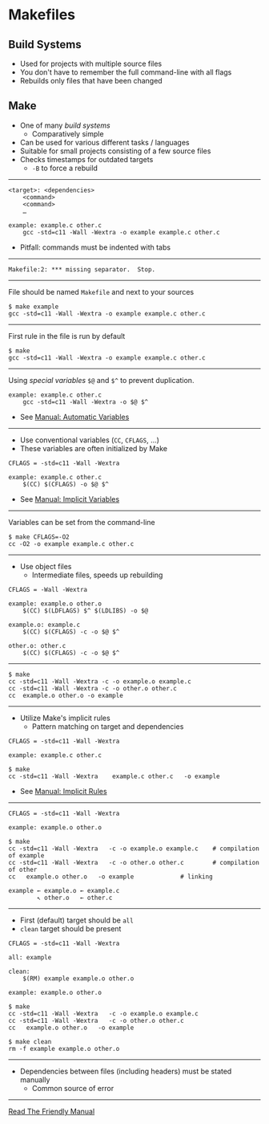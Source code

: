 # Makefiles

## Build Systems

- Used for projects with multiple source files
- You don't have to remember the full command-line with all flags
- Rebuilds only files that have been changed

## Make

- One of many *build systems*
  - Comparatively simple
- Can be used for various different tasks / languages
- Suitable for small projects consisting of a few source files
- Checks timestamps for outdated targets
  - `-B` to force a rebuild

---

```
<target>: <dependencies>
	<command>
	<command>
	…
```

```make
example: example.c other.c
	gcc -std=c11 -Wall -Wextra -o example example.c other.c
```

- Pitfall: commands must be indented with tabs

---

```
Makefile:2: *** missing separator.  Stop.
```

---

File should be named `Makefile` and next to your sources

```
$ make example
gcc -std=c11 -Wall -Wextra -o example example.c other.c
```

---

First rule in the file is run by default

```
$ make
gcc -std=c11 -Wall -Wextra -o example example.c other.c
```

---

Using *special variables* `$@` and `$^` to prevent duplication.

```make
example: example.c other.c
	gcc -std=c11 -Wall -Wextra -o $@ $^
```

- See [Manual: Automatic Variables](https://www.gnu.org/software/make/manual/html_node/Automatic-Variables.html)

---

- Use conventional variables (`CC`, `CFLAGS`, …)
- These variables are often initialized by Make

```make
CFLAGS = -std=c11 -Wall -Wextra

example: example.c other.c
	$(CC) $(CFLAGS) -o $@ $^
```

- See [Manual: Implicit Variables](https://www.gnu.org/software/make/manual/html_node/Implicit-Variables.html)

---

Variables can be set from the command-line

```
$ make CFLAGS=-O2
cc -O2 -o example example.c other.c
```

---

- Use object files
  - Intermediate files, speeds up rebuilding


```
CFLAGS = -Wall -Wextra

example: example.o other.o
	$(CC) $(LDFLAGS) $^ $(LDLIBS) -o $@

example.o: example.c
	$(CC) $(CFLAGS) -c -o $@ $^

other.o: other.c
	$(CC) $(CFLAGS) -c -o $@ $^
```

---

```
$ make
cc -std=c11 -Wall -Wextra -c -o example.o example.c
cc -std=c11 -Wall -Wextra -c -o other.o other.c
cc  example.o other.o -o example
```

---

- Utilize Make's implicit rules
  - Pattern matching on target and dependencies

```make
CFLAGS = -std=c11 -Wall -Wextra

example: example.c other.c
```

```
$ make
cc -std=c11 -Wall -Wextra    example.c other.c   -o example
```

- See [Manual: Implicit Rules](https://www.gnu.org/software/make/manual/html_node/Implicit-Rules.html)

---

```make
CFLAGS = -std=c11 -Wall -Wextra

example: example.o other.o
```

```
$ make
cc -std=c11 -Wall -Wextra   -c -o example.o example.c    # compilation of example
cc -std=c11 -Wall -Wextra   -c -o other.o other.c        # compilation of other
cc   example.o other.o   -o example             # linking
```

```
example ← example.o ← example.c
        ↖ other.o   ← other.c
```

---

- First (default) target should be `all`
- `clean` target should be present

```make
CFLAGS = -std=c11 -Wall -Wextra

all: example

clean:
	$(RM) example example.o other.o

example: example.o other.o
```

```
$ make
cc -std=c11 -Wall -Wextra   -c -o example.o example.c
cc -std=c11 -Wall -Wextra   -c -o other.o other.c
cc   example.o other.o   -o example

$ make clean
rm -f example example.o other.o
```

---

- Dependencies between files (including headers) must be stated manually
  - Common source of error

---

[Read The Friendly Manual](https://www.gnu.org/software/make/manual/html_node/index.html)
